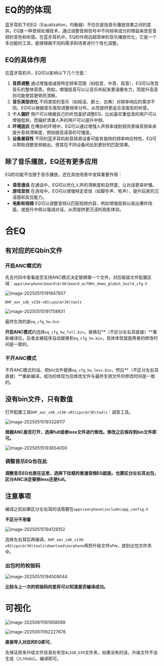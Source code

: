 # EQ的的体现

蓝牙耳机下的EQ（Equalization，均衡器）不仅仅是指音乐播放效果之间的差异。EQ是一种音频处理技术，通过调整音频信号中不同频率成分的增益来改变音频的音色和听感。在蓝牙耳机中，EQ的作用远超简单的音乐播放优化，它是一个多功能的工具，能够根据不同的需求和场景进行个性化调整。

## EQ的具体作用

在蓝牙耳机中，EQ可以影响以下几个方面：

1. **音质调整**
    通过增强或减弱特定频率范围（如低音、中音、高音），EQ可以改变音乐的整体音质。例如，增强低音可以让音乐听起来更温暖有力，而提升高音则可能使其更明亮清晰。
2. **音乐类型优化**
    不同类型的音乐（如摇滚、爵士、古典）对频率响应的需求不同。EQ可以根据音乐类型调整频率分布，从而提供更适合该类型的听感。
3. **个人偏好**
    用户可以根据自己的听觉喜好调整EQ，比如喜欢重低音的用户可以增强低频，而偏好清澈人声的用户可以提升中频。
4. **环境适应**
    在嘈杂的环境中，EQ可以通过增强人声频率或削弱背景噪音频率来提升音频清晰度，例如提高语音的可懂度。
5. **设备兼容性**
    不同的蓝牙耳机和音频源设备可能有独特的频率响应特性，EQ可以帮助调整音频输出，使其在不同设备间达到更好的匹配效果。

## 除了音乐播放，EQ还有更多应用

EQ的功能不仅限于音乐播放，还在其他场景中发挥重要作用：

- **语音通话**
   在通话中，EQ可以优化人声的清晰度和自然度，让对话更易听懂。
- **游戏音效**
   在游戏中，EQ可以增强特定音效（如脚步声、枪声），提升玩家的沉浸感和反应能力。
- **电影和视频**
   EQ可以调整音频以匹配视频内容，例如增强低频以突出爆炸场面，或提升中频以强调对话，从而提供更沉浸的观影体验。

# 合EQ

## 有对应的EQbin文件

### 开启ANC模式的

先去代码中查看是否支持ANC模式决定替换哪一个文件。对应板级文件配置区域：`apps\earphone\board\br36\board_ac700n_demo_global_build_cfg.h`

![image-20250515191647657](./合EQ.assets/image-20250515191647657.png)

`DHF_ear_sdk_v136-v01\cpu\br36\tools`

![image-20250515191758831](./合EQ.assets/image-20250515191758831.png)

最终生效的是`eq_cfg_hw.bin`

**开启ANC模式**的选择`eq_cfg_hw_full.bin`，替换后**（不区分左右耳直接）**重新编译后，后者会被程序自动替换到`eq_cfg_hw.bin`，具体体现就是两者的修改时间是一致的。

### 不开ANC模式

不开ANC模式的话，把bin文件替换`eq_cfg_hw_less.bin`，然后**（不区分左右耳直接）**重新编译。成功的体现为后修改文件与最终生效文件的修改时间是一致的。

## 没有bin文件，只有数值

打开配置工具`DHF_ear_sdk_v136-v01\cpu\br36\tools`：调音工具。

![image-20250515193328117](./合EQ.assets/image-20250515193328117.png)

**根据ANC是否打开，选择full或者less文件进行修改。修改之后保存到bin文件即可。**

![image-20250515193654000](./合EQ.assets/image-20250515193654000.png)

### 调整音乐EQ也在此

**调整音乐EQ也是在这里，选择下拉框的普通音频EQ就是。也要区分左右耳出包，区分ANC决定替换less还是full。**

## 注意事项

编译之前如果区分左右耳的话需要在`apps\earphone\include\app_config.h`

**不区分不用看**

![image-20250515194128152](./合EQ.assets/image-20250515194128152.png)

选择左右耳后再编译。`DHF_ear_sdk_v136-v01\cpu\br36\tools\download\earphone`再把升级文件ufw，放到出包文件夹中。

### 出包时的校验码

![image-20250515194509044](./合EQ.assets/image-20250515194509044.png)

**比较与上一次的校验码的差异可以知道是否编译成功。**

# 可视化

![image-20250611161958089](./合EQ.assets/image-20250611161958089.png)

![image-20250611162227676](./合EQ.assets/image-20250611162227676.png)

**直接导入对应的EQ即可**。

先保证原来升级文件目录处有空`ALIGN_DIR`文件夹，如果没有的话，升级文件不会生成（`JL7016G`）。编译即可。
